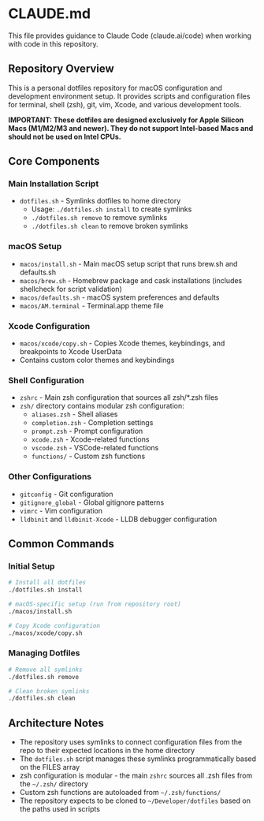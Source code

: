 # CLAUDE.md

This file provides guidance to Claude Code (claude.ai/code) when working with code in this repository.

## Repository Overview

This is a personal dotfiles repository for macOS configuration and development environment setup. It provides scripts and configuration files for terminal, shell (zsh), git, vim, Xcode, and various development tools.

**IMPORTANT: These dotfiles are designed exclusively for Apple Silicon Macs (M1/M2/M3 and newer). They do not support Intel-based Macs and should not be used on Intel CPUs.**

## Core Components

### Main Installation Script
- `dotfiles.sh` - Symlinks dotfiles to home directory
  - Usage: `./dotfiles.sh install` to create symlinks
  - `./dotfiles.sh remove` to remove symlinks
  - `./dotfiles.sh clean` to remove broken symlinks

### macOS Setup
- `macos/install.sh` - Main macOS setup script that runs brew.sh and defaults.sh
- `macos/brew.sh` - Homebrew package and cask installations (includes shellcheck for script validation)
- `macos/defaults.sh` - macOS system preferences and defaults
- `macos/AM.terminal` - Terminal.app theme file

### Xcode Configuration
- `macos/xcode/copy.sh` - Copies Xcode themes, keybindings, and breakpoints to Xcode UserData
- Contains custom color themes and keybindings

### Shell Configuration
- `zshrc` - Main zsh configuration that sources all zsh/*.zsh files
- `zsh/` directory contains modular zsh configuration:
  - `aliases.zsh` - Shell aliases
  - `completion.zsh` - Completion settings
  - `prompt.zsh` - Prompt configuration
  - `xcode.zsh` - Xcode-related functions
  - `vscode.zsh` - VSCode-related functions
  - `functions/` - Custom zsh functions

### Other Configurations
- `gitconfig` - Git configuration
- `gitignore_global` - Global gitignore patterns
- `vimrc` - Vim configuration
- `lldbinit` and `lldbinit-Xcode` - LLDB debugger configuration

## Common Commands

### Initial Setup
```bash
# Install all dotfiles
./dotfiles.sh install

# macOS-specific setup (run from repository root)
./macos/install.sh

# Copy Xcode configuration
./macos/xcode/copy.sh
```

### Managing Dotfiles
```bash
# Remove all symlinks
./dotfiles.sh remove

# Clean broken symlinks
./dotfiles.sh clean
```

## Architecture Notes

- The repository uses symlinks to connect configuration files from the repo to their expected locations in the home directory
- The `dotfiles.sh` script manages these symlinks programmatically based on the FILES array
- zsh configuration is modular - the main `zshrc` sources all .zsh files from the `~/.zsh/` directory
- Custom zsh functions are autoloaded from `~/.zsh/functions/`
- The repository expects to be cloned to `~/Developer/dotfiles` based on the paths used in scripts
